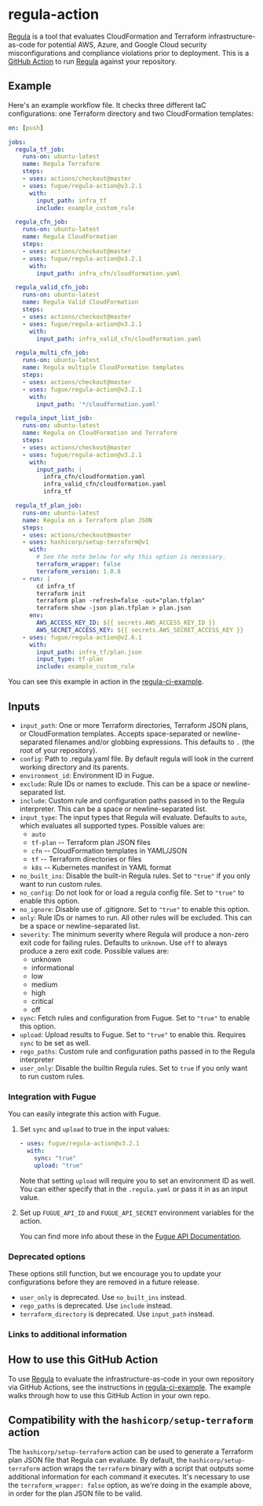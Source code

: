 # regula-action

[Regula] is a tool that evaluates CloudFormation and Terraform infrastructure-as-code for potential AWS, Azure, and Google Cloud security misconfigurations and compliance violations prior to deployment. This is a [GitHub Action] to run [Regula] against your repository.

## Example

Here's an example workflow file.  It checks three different IaC configurations: one Terraform directory and two CloudFormation templates:

```yaml
on: [push]

jobs:
  regula_tf_job:
    runs-on: ubuntu-latest
    name: Regula Terraform
    steps:
    - uses: actions/checkout@master
    - uses: fugue/regula-action@v3.2.1
      with:
        input_path: infra_tf
        include: example_custom_rule

  regula_cfn_job:
    runs-on: ubuntu-latest
    name: Regula CloudFormation
    steps:
    - uses: actions/checkout@master
    - uses: fugue/regula-action@v3.2.1
      with:
        input_path: infra_cfn/cloudformation.yaml

  regula_valid_cfn_job:
    runs-on: ubuntu-latest
    name: Regula Valid CloudFormation
    steps:
    - uses: actions/checkout@master
    - uses: fugue/regula-action@v3.2.1
      with:
        input_path: infra_valid_cfn/cloudformation.yaml

  regula_multi_cfn_job:
    runs-on: ubuntu-latest
    name: Regula multiple CloudFormation templates
    steps:
    - uses: actions/checkout@master
    - uses: fugue/regula-action@v3.2.1
      with:
        input_path: '*/cloudformation.yaml'

  regula_input_list_job:
    runs-on: ubuntu-latest
    name: Regula on CloudFormation and Terraform
    steps:
    - uses: actions/checkout@master
    - uses: fugue/regula-action@v3.2.1
      with:
        input_path: |
          infra_cfn/cloudformation.yaml
          infra_valid_cfn/cloudformation.yaml
          infra_tf

  regula_tf_plan_job:
    runs-on: ubuntu-latest
    name: Regula on a Terraform plan JSON
    steps:
    - uses: actions/checkout@master
    - uses: hashicorp/setup-terraform@v1
      with:
        # See the note below for why this option is necessary.
        terraform_wrapper: false
        terraform_version: 1.0.8
    - run: |
        cd infra_tf
        terraform init
        terraform plan -refresh=false -out="plan.tfplan"
        terraform show -json plan.tfplan > plan.json
      env:
        AWS_ACCESS_KEY_ID: ${{ secrets.AWS_ACCESS_KEY_ID }}
        AWS_SECRET_ACCESS_KEY: ${{ secrets.AWS_SECRET_ACCESS_KEY }}
    - uses: fugue/regula-action@v2.6.1
      with:
        input_path: infra_tf/plan.json
        input_type: tf-plan
        include: example_custom_rule
```

You can see this example in action in the
[regula-ci-example](https://github.com/fugue/regula-ci-example).

## Inputs

- `input_path`: One or more Terraform directories, Terraform JSON plans, or CloudFormation templates. Accepts space-separated or newline-separated filenames and/or globbing expressions. This defaults to `.` (the root of your repository).
- `config`: Path to .regula.yaml file. By default regula will look in the current working directory and its parents.
- `environment_id`: Environment ID in Fugue.
- `exclude`: Rule IDs or names to exclude. This can be a space or newline-separated list.
- `include`: Custom rule and configuration paths passed in to the Regula interpreter. This can be a space or newline-separated list.
- `input_type`: The input types that Regula will evaluate. Defaults to `auto`, which evaluates all supported types. Possible values are:
  - `auto`
  - `tf-plan` -- Terraform plan JSON files
  - `cfn` -- CloudFormation templates in YAML/JSON
  - `tf` -- Terraform directories or files
  - `k8s` -- Kubernetes manifest in YAML format
- `no_built_ins`: Disable the built-in Regula rules. Set to `"true"` if you only want to run custom rules.
- `no_config`: Do not look for or load a regula config file. Set to `"true"` to enable this option.
- `no_ignore`: Disable use of .gitignore. Set to `"true"` to enable this option.
- `only`: Rule IDs or names to run. All other rules will be excluded. This can be a space or newline-separated list.
- `severity`: The minimum severity where Regula will produce a non-zero exit code for failing rules. Defaults to `unknown`. Use `off` to always produce a zero exit code. Possible values are:
  - unknown
  - informational
  - low
  - medium
  - high
  - critical
  - off
- `sync`: Fetch rules and configuration from Fugue. Set to `"true"` to enable this option.
- `upload`: Upload results to Fugue.  Set to `"true"` to enable this.  Requires `sync` to be set as well.
- `rego_paths`: Custom rule and configuration paths passed in to the Regula interpreter
- `user_only`: Disable the builtin Regula rules.  Set to `true` if you only want to run custom rules.

### Integration with Fugue

You can easily integrate this action with Fugue.

1.  Set `sync` and `upload` to true in the input values:

    ```yaml
    - uses: fugue/regula-action@v3.2.1
      with:
        sync: "true"
        upload: "true"
    ```

    Note that setting `upload` will require you to set an environment ID as
    well.  You can either specify that in the `.regula.yaml` or pass it in as
    an input value.

2.  Set up `FUGUE_API_ID` and `FUGUE_API_SECRET` environment variables for the
    action.

    You can find more info about these in the
    [Fugue API Documentation](https://docs.fugue.co/api.html).

### Deprecated options

These options still function, but we encourage you to update your configurations before
they are removed in a future release.

* `user_only` is deprecated. Use `no_built_ins` instead.
* `rego_paths` is deprecated. Use `include` instead.
* `terraform_directory` is deprecated. Use `input_path` instead.

### Links to additional information

[GitHub Action]: https://github.com/features/actions
[Regula]: https://github.com/fugue/regula

## How to use this GitHub Action

To use [Regula] to evaluate the infrastructure-as-code in your own repository via GitHub Actions, see the instructions in [regula-ci-example](https://github.com/fugue/regula-ci-example). The example walks through how to use this GitHub Action in your own repo.

## Compatibility with the `hashicorp/setup-terraform` action

The `hashicorp/setup-terraform` action can be used to generate a Terraform plan JSON file that Regula can evaluate. By default, the `hashicorp/setup-terraform` action wraps the `terraform` binary with a script that outputs some additional information for each command it executes. It's necessary to use the `terraform_wrapper: false` option, as we're doing in the example above, in order for the plan JSON file to be valid.
